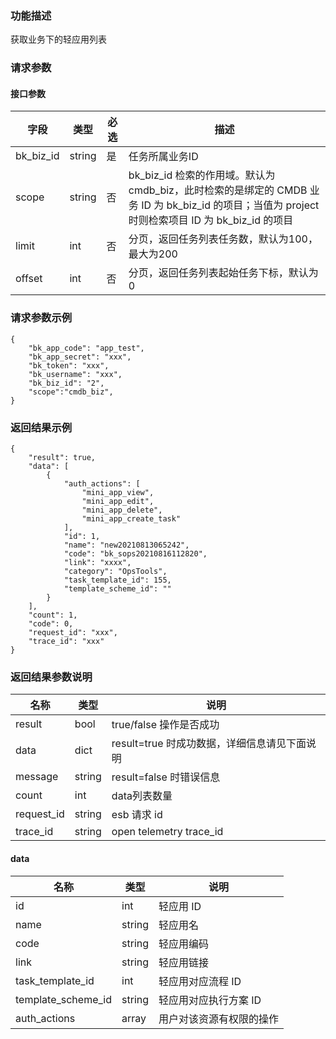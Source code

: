 ### 功能描述

获取业务下的轻应用列表

### 请求参数

#### 接口参数

| 字段        | 类型     | 必选  | 描述                                                                                                       |
|-----------|--------|-----|----------------------------------------------------------------------------------------------------------|
| bk_biz_id | string | 是   | 任务所属业务ID                                                                                                 |
| scope     | string | 否   | bk_biz_id 检索的作用域。默认为 cmdb_biz，此时检索的是绑定的 CMDB 业务 ID 为 bk_biz_id 的项目；当值为 project 时则检索项目 ID 为 bk_biz_id 的项目 |
| limit     | int    | 否   | 分页，返回任务列表任务数，默认为100，最大为200                                                                               |
| offset    | int    | 否   | 分页，返回任务列表起始任务下标，默认为0                                                                                     |

### 请求参数示例

```
{
    "bk_app_code": "app_test",
    "bk_app_secret": "xxx",
    "bk_token": "xxx",
    "bk_username": "xxx",
    "bk_biz_id": "2",
	"scope":"cmdb_biz",
}
```

### 返回结果示例

```
{
    "result": true,
    "data": [
        {
            "auth_actions": [
                "mini_app_view",
                "mini_app_edit",
                "mini_app_delete",
                "mini_app_create_task"
            ],
            "id": 1,
            "name": "new20210813065242",
            "code": "bk_sops20210816112820",
            "link": "xxxx",
            "category": "OpsTools",
            "task_template_id": 155,
            "template_scheme_id": ""
        }
    ],
    "count": 1,
    "code": 0,
    "request_id": "xxx",
    "trace_id": "xxx"
}
```

### 返回结果参数说明

| 名称         | 类型     | 说明                           |
|------------|--------|------------------------------|
| result     | bool   | true/false 操作是否成功            |
| data       | dict   | result=true 时成功数据，详细信息请见下面说明 |
| message    | string | result=false 时错误信息           |
| count      | int    | data列表数量                     |
| request_id | string | esb 请求 id                    |
| trace_id   | string | open telemetry trace_id      |

#### data

| 名称                 | 类型     | 说明           |
|--------------------|--------|--------------|
| id                 | int    | 轻应用 ID       |
| name               | string | 轻应用名         |
| code               | string | 轻应用编码        |
| link               | string | 轻应用链接        |
| task_template_id   | int    | 轻应用对应流程 ID   |
| template_scheme_id | string | 轻应用对应执行方案 ID |
| auth_actions       | array  | 用户对该资源有权限的操作 |
